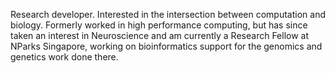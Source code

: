 <!---
cheelee/cheelee is a ✨ special ✨ repository because its `README.md` (this file) appears on your GitHub profile.
You can click the Preview link to take a look at your changes.
--->
Research developer. Interested in the intersection between computation and biology. 
Formerly worked in high performance computing, but has since taken an interest in Neuroscience
and am currently a Research Fellow at NParks Singapore, working on bioinformatics support for
the genomics and genetics work done there.
